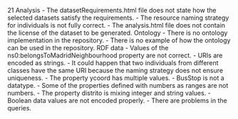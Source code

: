 21
    Analysis
        - The datasetRequirements.html file does not state how the selected datasets satisfy the requirements.
        - The resource naming strategy for individuals is not fully correct.
        - The analysis.html file does not contain the license of the dataset to be generated.
    Ontology
        - There is no ontology implementation in the repository.
        - There is no example of how the ontology can be used in the repository.
    RDF data
        - Values of the ns0:belongsToMadridNeighbourhood property are not correct.
        - URIs are encoded as strings.
        - It could happen that two individuals from different classes have the same URI because the naming strategy does not ensure uniqueness.
        - The property ycoord has multiple values.
        - BusStop is not a datatype.
        - Some of the properties defined with numbers as ranges are not numbers.
        - The property distrito is mixing integer and string values.
        - Boolean data values are not encoded properly.
        - There are problems in the queries.
